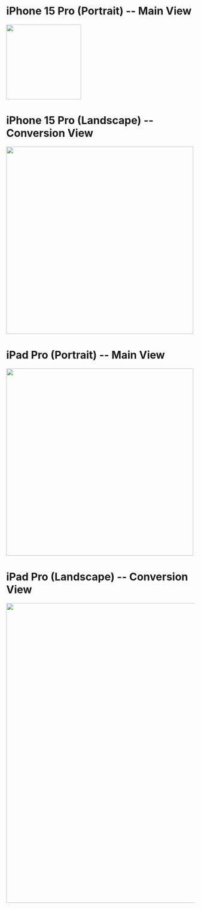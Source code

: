# **iPhone 15 Pro (Portrait) -- Main View**

<img src="https://github.com/kzb0125/CurrencyConverter/assets/156627859/c445f3ae-cc63-4cd0-af3c-49d82ce079dc" width="200">

# **iPhone 15 Pro (Landscape) -- Conversion View**

<img src="https://github.com/kzb0125/CurrencyConverter/assets/156627859/28f17c23-19a8-4754-b86a-97421482eb77" width="500">


# **iPad Pro (Portrait) -- Main View**

<img src="https://github.com/kzb0125/CurrencyConverter/assets/156627859/8b59d314-1d0f-43fe-8fd9-5f4d126c3064" width="500">

# **iPad Pro (Landscape) -- Conversion View**

<img src="https://github.com/kzb0125/CurrencyConverter/assets/156627859/05aebb70-bc50-4615-8a69-a874b8b644d8" width="800">

